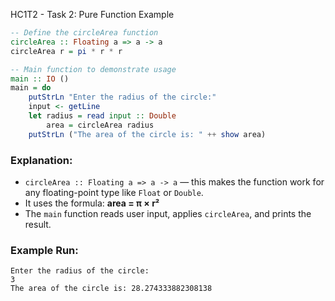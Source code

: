 HC1T2 - Task 2: Pure Function Example

```haskell
-- Define the circleArea function
circleArea :: Floating a => a -> a
circleArea r = pi * r * r

-- Main function to demonstrate usage
main :: IO ()
main = do
    putStrLn "Enter the radius of the circle:"
    input <- getLine
    let radius = read input :: Double
        area = circleArea radius
    putStrLn ("The area of the circle is: " ++ show area)
```

### Explanation:

* `circleArea :: Floating a => a -> a` — this makes the function work for any floating-point type like `Float` or `Double`.
* It uses the formula: **area = π × r²**
* The `main` function reads user input, applies `circleArea`, and prints the result.

### Example Run:

```
Enter the radius of the circle:
3
The area of the circle is: 28.274333882308138
```




